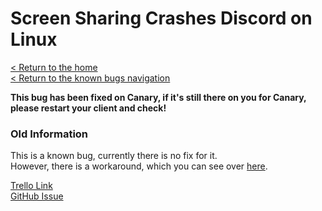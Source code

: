 # Screen Sharing Crashes Discord on Linux
[< Return to the home](/index)  
[< Return to the known bugs navigation](/bugs/known)


**This bug has been fixed on Canary, if it's still there on you for Canary, please restart your client and check!**  

### Old Information
This is a known bug, currently there is no fix for it.  
However, there is a workaround, which you can see over [here](https://redd.it/6x1q6b).

[Trello Link](https://trello.com/c/V3dwAiXx)  
[GitHub Issue](https://github.com/crmarsh/discord-linux-bugs/issues/219)
